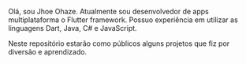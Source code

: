 Olá, sou Jhoe Ohaze.
Atualmente sou desenvolvedor de apps multiplataforma o Flutter framework.
Possuo experiência em utilizar as linguagens Dart, Java, C# e JavaScript.

Neste repositório estarão como públicos alguns projetos que fiz por diversão e aprendizado.

